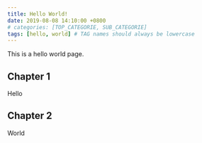 ```yaml
---
title: Hello World!
date: 2019-08-08 14:10:00 +0800
# categories: [TOP_CATEGORIE, SUB_CATEGORIE]
tags: [hello, world] # TAG names should always be lowercase
---
```


This is a hello world page.

## Chapter 1

Hello

## Chapter 2

World
